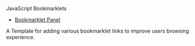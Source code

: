 JavaScript Bookmarklets

- [Bookmarklet Panel](https://000538127.codepen.website/assets/html/bookmarklets/BlackBerryBookmark.processed.html)

A Template for adding various bookmarklet links to improve users browsing experience.
